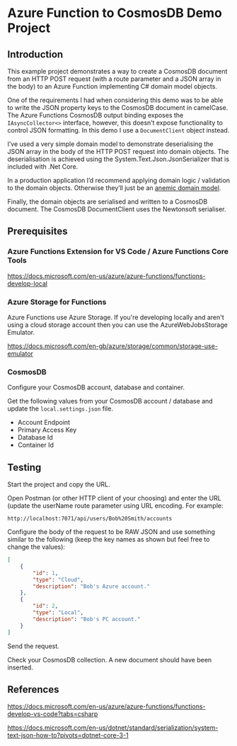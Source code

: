 # Azure Function to CosmosDB Demo Project

## Introduction

This example project demonstrates a way to create a CosmosDB document from an HTTP POST request (with a route parameter and a JSON array in the body) to an Azure Function implementing C# domain model objects.

One of the requirements I had when considering this demo was to be able to write the JSON property keys to the CosmosDB document in camelCase. The Azure Functions CosmosDB output binding exposes the `IAsyncCollector<>` interface, however, this doesn’t expose functionality to control JSON formatting. In this demo I use a `DocumentClient` object instead.

I’ve used a very simple domain model to demonstrate deserialising the JSON array in the body of the HTTP POST request into domain objects. The deserialisation is achieved using the System.Text.Json.JsonSerializer that is included with .Net Core.

In a production application I’d recommend applying domain logic / validation to the domain objects. Otherwise they’ll just be an [anemic domain model](https://martinfowler.com/bliki/AnemicDomainModel.html).

Finally, the domain objects are serialised and written to a CosmosDB document. The CosmosDB DocumentClient uses the Newtonsoft serialiser.

## Prerequisites

### Azure Functions Extension for VS Code / Azure Functions Core Tools

https://docs.microsoft.com/en-us/azure/azure-functions/functions-develop-local

### Azure Storage for Functions

Azure Functions use Azure Storage.  If you're developing locally and aren't using a cloud storage account then you can use the AzureWebJobsStorage Emulator.

https://docs.microsoft.com/en-gb/azure/storage/common/storage-use-emulator

### CosmosDB

Configure your CosmosDB account, database and container.

Get the following values from your CosmosDB account / database and update the `local.settings.json` file.
- Account Endpoint
- Primary Access Key
- Database Id
- Container Id

## Testing

Start the project and copy the URL.

Open Postman (or other HTTP client of your choosing) and enter the URL (update the userName route parameter using URL encoding. For example:

`http://localhost:7071/api/users/Bob%20Smith/accounts`

Configure the body of the request to be RAW JSON and use something similar to the following (keep the key names as shown but feel free to change the values):

``` JSON
[
    {
        "id": 1,
        "type": "Cloud",
        "description": "Bob's Azure account."
    },
    {
        "id": 2,
        "type": "Local",
        "description": "Bob's PC account."
    }
]
```

Send the request.

Check your CosmosDB collection. A new document should have been inserted.

## References

https://docs.microsoft.com/en-us/azure/azure-functions/functions-develop-vs-code?tabs=csharp

https://docs.microsoft.com/en-us/dotnet/standard/serialization/system-text-json-how-to?pivots=dotnet-core-3-1
